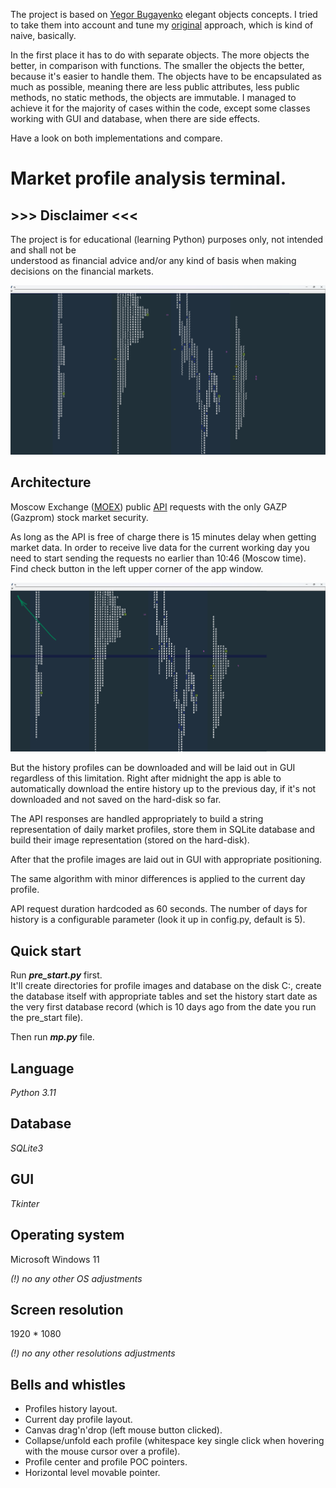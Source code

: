 
The project is based on 
[Yegor Bugayenko](https://www.youtube.com/@yegor256) 
elegant objects concepts. I tried to take them into account and tune my 
[original](https://github.com/mishagreh/mp_moex_gazp) 
approach, which is kind of naive, basically.  

In the first place it has to do with separate objects. 
The more objects the better, in comparison with functions. 
The smaller the objects the better, because it's easier to handle them.
The objects have to be 
encapsulated as much as possible, meaning there are less public attributes, less 
public methods, no static methods, the objects are immutable. 
I managed to achieve it for the majority of cases within the code, except
some classes working with GUI and database, when there are side effects.

Have a look on both implementations and compare.

<h1> Market profile analysis terminal. </h1>

<h2>>>> Disclaimer <<<</h2>   

The project is for educational (learning Python) purposes only, not intended and shall not be  
understood as financial advice and/or any kind of basis when making decisions on the financial markets.


![img.png](app_window.png)


<h2> Architecture</h2>  

Moscow Exchange ([MOEX](https://www.moex.com/en)) public [API](https://iss.moex.com/iss/reference/)
requests with the only GAZP (Gazprom) stock market security.

As long as the API is free of charge there is 15 minutes delay
when getting market data. In order to receive live data for the current working day
you need to start sending the requests no earlier than 10:46 (Moscow time).
Find check button in the left upper corner of the app window.

![img_1.png](checkbutton.png)

But the history profiles can be downloaded and will be laid out in GUI
regardless of this limitation. Right after midnight the app is able to
automatically download the entire history up to the previous day, 
if it's not downloaded and not saved on the hard-disk so far. 

The API responses are handled appropriately to build a string representation 
of daily market profiles, store them in SQLite database and build their 
image representation (stored on the hard-disk). 

After that the profile images are laid out in GUI with appropriate
positioning.

The same algorithm with minor differences is applied to the current day profile.

API request duration hardcoded as 60 seconds. The number of days for 
history is a configurable parameter (look it up in config.py, default is 5).
  
  

<h2> Quick start </h2>

Run ***pre_start.py*** first.  
It'll create directories for profile images 
and database on the disk C:, create the database itself with appropriate tables and 
set the history start date as the very first database record (which is
10 days ago from the date you run the pre_start file).  

Then run ***mp.py*** file.


<h2> Language </h2>

*Python 3.11*

<h2> Database </h2>

*SQLite3*

<h2> GUI </h2>

*Tkinter*

<h2> Operating system </h2>

Microsoft Windows 11

*(!) no any other OS adjustments*

<h2> Screen resolution </h2>

1920 * 1080  

*(!) no any other resolutions adjustments*

<h2> Bells and whistles </h2>

* Profiles history layout.  
* Current day profile layout.  
* Canvas drag'n'drop (left mouse button clicked).  
* Collapse/unfold each profile (whitespace key single click when hovering
with the mouse cursor over a profile).  
* Profile center and profile POC pointers.
* Horizontal level movable pointer.  

